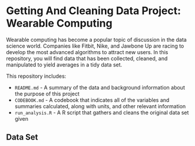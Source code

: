 # Getting And Cleaning Data Project: Wearable Computing

Wearable computing has become a popular topic of discussion in the data science world. Companies like Fitbit, Nike, and Jawbone Up are racing to develop the most advanced algorithms to attract new users. In this repository, you will find data that has been collected, cleaned, and manipulated to yield averages in a tidy data set.

This repository includes:

* `README.md` - A summary of the data and background information about the purpose of this project
* `CODEBOOK.md` - A codebook that indicates all of the variables and summaries calculated, along with units, and other relevant information
* `run_analysis.R` - A R script that gathers and cleans the original data set given

## Data Set

